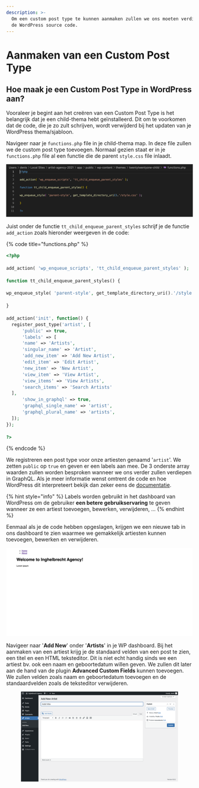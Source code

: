 ```yaml
---
description: >-
  Om een custom post type te kunnen aanmaken zullen we ons moeten verdiepen in
  de WordPress source code.
---
```


# Aanmaken van een Custom Post Type

## Hoe maak je een Custom Post Type in WordPress aan?

Vooraleer je begint aan het creëren van een Custom Post Type is het belangrijk dat je een child-thema hebt geïnstalleerd. Dit om te voorkomen dat de code, die je zo zult schrijven, wordt verwijderd bij het updaten van je WordPress thema/sjabloon.

Navigeer naar je `functions.php` file in je child-thema map. In deze file zullen we de custom post type toevoegen. Normaal gezien staat er in je `functions.php` file al een functie die de parent `style.css` file inlaadt.

![functions.php](<../../.gitbook/assets/image (7) (1).png>)

Juist onder de functie `tt_child_enqueue_parent_styles` schrijf je de functie `add_action` zoals hieronder weergeven in de code:

{% code title="functions.php" %}
```php
<?php

add_action( 'wp_enqueue_scripts', 'tt_child_enqueue_parent_styles' );

function tt_child_enqueue_parent_styles() {

wp_enqueue_style( 'parent-style', get_template_directory_uri().'/style.css' );

}

add_action('init', function() {
  register_post_type('artist', [
      'public' => true,
      'labels' => [
      'name' => 'Artists',
      'singular_name' => 'Artist',
      'add_new_item' => 'Add New Artist',
      'edit_item' => 'Edit Artist',
      'new_item' => 'New Artist',
      'view_item' => 'View Artist',
      'view_items' => 'View Artists',
      'search_items' => 'Search Artists'
  ],
      'show_in_graphql' => true,
      'graphql_single_name' => 'artist',
      'graphql_plural_name' => 'artists',
  ]);
});

?>
```
{% endcode %}

We registreren een post type voor onze artiesten genaamd '`artist`'. We zetten `public` op `true` en geven er een labels aan mee. De 3 onderste array waarden zullen worden besproken wanneer we ons verder zullen verdiepen in GraphQL. Als je meer informatie wenst omtrent de code en hoe WordPress dit interpreteert bekijk dan zeker eens de [documentatie](https://developer.wordpress.org/reference/functions/register\_post\_type/).

{% hint style="info" %}
Labels worden gebruikt in het dashboard van WordPress om de gebruiker **een betere gebruikservaring** te geven wanneer ze een artiest toevoegen, bewerken, verwijderen, ...
{% endhint %}

Eenmaal als je de code hebben opgeslagen, krijgen we een nieuwe tab in ons dashboard te zien waarmee we gemakkelijk artiesten kunnen toevoegen, bewerken en verwijderen.

![](<../../.gitbook/assets/image (113).png>)

Navigeer naar '**Add New**' onder '**Artists**' in je WP dashboard. Bij het aanmaken van een artiest krijg je de standaard velden van een post te zien, een titel en een HTML teksteditor. Dit is niet echt handig sinds we een artiest bv. ook een naam en geboortedatum willen geven. We zullen dit later aan de hand van de plugin **Advanced Custom Fields** kunnen toevoegen. We zullen velden zoals naam en geboortedatum toevoegen en de standaardvelden zoals de teksteditor verwijderen.

<figure><img src="../../.gitbook/assets/image (190).png" alt=""><figcaption></figcaption></figure>
